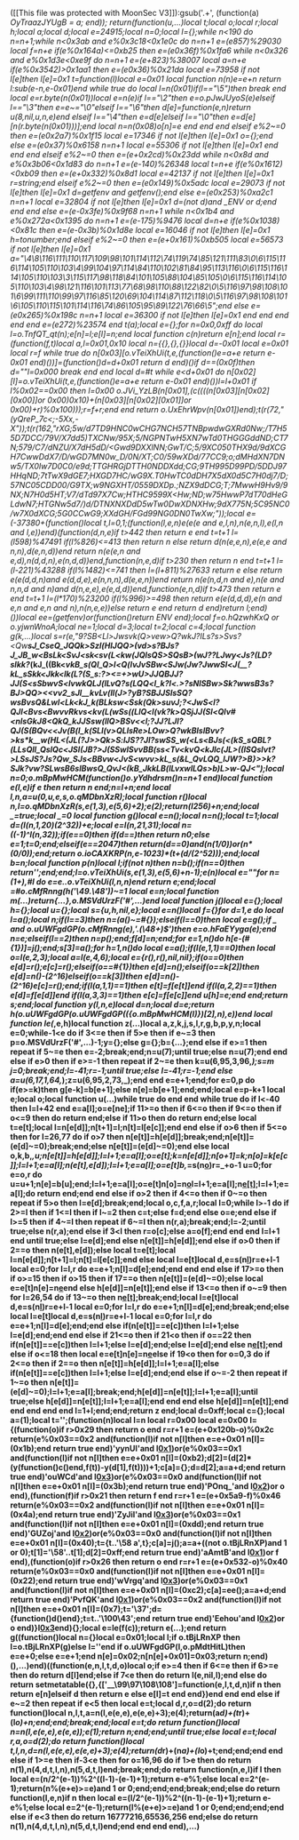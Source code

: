 ([[This file was protected with MoonSec V3]]):gsub('.+', (function(a) _OyTraazJYUgB = a; end)); return(function(u,...)local t;local o;local r;local h;local a;local d;local e=24915;local n=0;local l={};while n<190 do n=n+1;while n<0x3ab and e%0x3c18<0x1e0c do n=n+1 e=(e*857)%29030 local f=n+e if(e%0x164a)<=0xb25 then e=(e*0x36f)%0x1fa6 while n<0x326 and e%0x1d3e<0xe9f do n=n+1 e=(e+823)%38007 local a=n+e if(e%0x3542)>0x1aa1 then e=(e*0x36)%0x21da local e=73958 if not l[e]then l[e]=0x1 t=function(l)local e=0x01 local function n(n)e=e+n return l:sub(e-n,e-0x01)end while true do local l=n(0x01)if(l=="\5")then break end local e=r.byte(n(0x01))local e=n(e)if l=="\2"then e=o.pJwJUyoS(e)elseif l=="\3"then e=e~="\0"elseif l=="\6"then d[e]=function(e,n)return u(8,nil,u,n,e)end elseif l=="\4"then e=d[e]elseif l=="\0"then e=d[e][n(r.byte(n(0x01)))];end local n=n(0x08)o[n]=e end end end elseif e%2~=0 then e=(e*0x2a7)%0x1f15 local e=17346 if not l[e]then l[e]=0x1 o={};end else e=(e*0x37)%0x6158 n=n+1 local e=55306 if not l[e]then l[e]=0x1 end end end elseif e%2~=0 then e=(e+0x2cd)%0x23dd while n<0x8d and e%0x3b06<0x1d83 do n=n+1 e=(e-140)%26348 local t=n+e if(e%0x1612)<0xb09 then e=(e+0x332)%0x8d1 local e=42137 if not l[e]then l[e]=0x1 r=string;end elseif e%2~=0 then e=(e*0x149)%0x5adc local e=29073 if not l[e]then l[e]=0x1 d=getfenv and getfenv();end else e=(e*0x253)%0xa2c1 n=n+1 local e=32804 if not l[e]then l[e]=0x1 d=(not d)and _ENV or d;end end end else e=(e-0x3fe)%0x9f68 n=n+1 while n<0x1b4 and e%0x272a<0x1395 do n=n+1 e=(e-175)%9476 local d=n+e if(e%0x1038)<0x81c then e=(e-0x3b)%0x1d8e local e=16046 if not l[e]then l[e]=0x1 h=tonumber;end elseif e%2~=0 then e=(e+0x161)%0xb505 local e=56573 if not l[e]then l[e]=0x1 a="\4\8\116\111\110\117\109\98\101\114\112\74\119\74\85\121\111\83\0\6\115\116\114\105\110\103\4\99\104\97\114\84\110\102\81\84\95\113\116\0\6\115\116\114\105\110\103\3\115\117\98\118\84\101\105\88\104\85\105\0\6\115\116\114\105\110\103\4\98\121\116\101\113\77\68\98\110\88\122\82\0\5\116\97\98\108\101\6\99\111\110\99\97\116\85\120\69\104\114\87\112\118\0\5\116\97\98\108\101\6\105\110\115\101\114\116\74\86\105\95\89\122\76\66\5";end else e=(e*0x265)%0x198c n=n+1 local e=36300 if not l[e]then l[e]=0x1 end end end end end e=(e*272)%23574 end t(a);local e={};for n=0x0,0xff do local l=o.TnfQT_qt(n);e[n]=l;e[l]=n;end local function c(n)return e[n];end local r=(function(f,t)local a,l=0x01,0x10 local n={{},{},{}}local d=-0x01 local e=0x01 local r=f while true do n[0x03][o.vTeiXhUi(t,e,(function()e=a+e return e-0x01 end)())]=(function()d=d+0x01 return d end)()if d==(0x0f)then d=""l=0x000 break end end local d=#t while e<d+0x01 do n[0x02][l]=o.vTeiXhUi(t,e,(function()e=a+e return e-0x01 end)())l=l+0x01 if l%0x02==0x00 then l=0x00 o.JVi_YzLB(n[0x01],(c((((n[0x03][n[0x02][0x00]]or 0x00)*0x10)+(n[0x03][n[0x02][0x01]]or 0x00)+r)%0x100)));r=f+r;end end return o.UxEhrWpv(n[0x01])end);t(r(72,"(yQreP_7c<;-5Xx,-X"));t(r(162,"rXG;5w/d7TD9HNC0wCHG7NCH57TNBpwdwGXRd0Nw;/T7H55D7DCC/79*V/X7dd5)TXCNw/95X;5/NGPNTwH5XN7wTd0THGGGddND;CT7N;579/C7/dNZU/X7dH5dD/<Gwd9DXXlNN;GwT/C;5/9XC050THX9d/9dXCGH7CwwDdX7/D/wGD7MN0w_D/0N/XT;C0/59wXDd/77CC9;o;dMHdXN7DNw5/TX0Iw7D0C0/e9d;TTGHRGjDTTH0NDDXdd;CG;9TH995D99PD/5DDJ97HHqND;7tTwX9dGE7;HXGD7HC/wG9X.T0HwTC0dDH7X5dX0d5C7H0dj7/D;57NC05CDD00/G9TX;w9NGXHT/0559DXDp.;NZX9dDCG;T;7MwwH9Hv9/9NX;N7H0d5HT;V7/dTd97X7Cw;HTHC9599X<Hw;ND;w75HwwP7dT70dHeGLdwN7;HTGNw5d7/)d/DTNXNXDdD5wTw0DwXDNXHw;9dX775N;5C95NC0/w7X0dXCG;5G0CCwG9;XXdGH/FGd99NG0DN0TwXw;"));local e=(-37380+(function()local t,l=0,1;(function(l,e,n)e(e(e and e,l,n),n(e,n,l),e(l,n and l,e))end)(function(d,n,e)if t>442 then return e end t=t+1 l=(l*598)%47491 if(l%826)<=413 then return n else return d(n(e,e,n),e(e,e and n,n),d(e,n,d))end return n(e(e,n and e,d),n(d,d,n),e(n,d,d))end,function(n,e,d)if t>230 then return n end t=t+1 l=(l-221)%43288 if(l%1482)<=741 then l=(l+811)%27633 return e else return e(e(d,d,n)and e(d,d,e),e(n,n,n),d(e,e,n))end return n(e(n,d,n and e),n(e and n,n,d and n)and d(n,e,e),e(e,d,d))end,function(e,n,d)if t>473 then return e end t=t+1 l=(l*170)%23200 if(l%996)>=498 then return e(e(d,d,d),e(n and e,n and e,n and n),n(n,e,e))else return e end return d end)return l;end)())local ee=(getfenv)or(function()return _ENV end);local f=o.hQzwhKxQ or o.yjwnWnoA;local ne=1;local d=3;local t=2;local c=4;local function g(k,...)local s=r(e,"9?SB<_Ll>Jwsvk(Q>vew>Q?<JsSswBS>wkJ?ILs_?_s>Svs?<Qw<B>sJ_CseQ_JQQk>Szl(HlJQQ>(vd>s?BJs?J_JB_w<BsLk<SvJ<sk_<sv(L<kw_(JQlsQS>SQsB>(wJ??LJwy<Js?(LD?slkk?_(kJ_((Bk<_vkB_s(Ql_Q>l<Q(lvJvSBw<SJw(Jw?JwwSl<J(__?kL_sSkk<_Jkk<lk(L?(S_s:?><=+>wU>JJQBJJ?JJ(S<sSbwvS<lvwkQLJ(lLvQ?s(LQQ<l_k?l<.>?sNlSBw>Sk?wwsB3s?BJ>_QQ><<vv2_sJl__kvLv(_ll(J>?y<ls6k>B?<J>SBJJSlsSQ?wsBvsQ&Lwl<Lk<__kJ_k(BLksw<Ssk_(Qk>suvJ;?<JwS<l?QJl<Bvs<BwvvRkvs<kv(_L(wSs((LlQ<l(v<Lkeh>k?k>QSjJJ(Sl<Qlv#<nlsGkJ8<QkQ_kJJSsw(llQ>BSv<<l;?JJ?LJl?QJ(S(BQv<<Jv(_B(l_k(SLl(v>_QLlsRe>LOw>Q?<wsSJwBS>wkBlslBvv?_>ks_*k__w(HL<(JL(?J>>Qk>S:lJS??Jl?swSS_w(<Ls<BJs(<Jv><(kS_sQBL?(LLsQll_QslQc<JSI(JB?>J(SSwlSvvBB(ss<Tv_<kvQ_<kJlc(JL>((lSQslvt?>LSsJS?_Js?Qw_SJs<BBvw<JvS<wvv_>kL_s(&L_QvLQQ_lJW?>B}>>k?SJk?vw?SLwsB6slBwsQ_QvJ<(kB_JkkLB(lLvxwlLQs>b)L>w-QJ<");local n=0;o.mBpMwHCM(function()o.yYdhdrsm()n=n+1 end)local function e(l,e)if e then return n end;n=l+n;end local l,n,a=u(0,u,e,s,o.qMDbnXzR);local function r()local n,l=o.qMDbnXzR(s,e(1,3),e(5,6)+2);e(2);return(l*256)+n;end;local _=true;local _=0 local function g()local e=n();local n=n();local t=1;local d=(l(n,1,20)*(2^32))+e;local e=l(n,21,31);local n=((-1)^l(n,32));if(e==0)then if(d==_)then return n*0;else e=1;t=0;end;elseif(e==2047)then return(d==0)and(n*(1/0))or(n*(0/0));end;return o.ioCAXKRP(n,e-1023)*(t+(d/(2^52)));end;local b=n;local function p(n)local l;if(not n)then n=b();if(n==0)then return'';end;end;l=o.vTeiXhUi(s,e(1,3),e(5,6)+n-1);e(n)local e=""for n=(1+_),#l do e=e..o.vTeiXhUi(l,n,n)end return e;end;local _=#o.cMfRnng_(h('\49.\48'))~=1 local e=n;local function m(...)return{...},o.MSVdUrzF('#',...)end local function j()local e={};local h={};local u={};local s={u,h,nil,e};local e=n()local f={}for d=1,e do local l=a();local n;if(l==3)then n=(a()~=#{});elseif(l==0)then local e=g();if _ and o.uUWFgdGP(o.cMfRnng_(e),'.(\48+)$')then e=o.hFaEYyga(e);end n=e;elseif(l==2)then n=p();end;f[d]=n;end;for e=1,n()do h[e-(#{1})]=j();end;s[3]=a();for h=1,n()do local e=a();if(l(e,1,1)==0)then local o=l(e,2,3);local a=l(e,4,6);local e={r(),r(),nil,nil};if(o==0)then e[d]=r();e[c]=r();elseif(o==#{1})then e[d]=n();elseif(o==k[2])then e[d]=n()-(2^16)elseif(o==k[3])then e[d]=n()-(2^16)e[c]=r();end;if(l(a,1,1)==1)then e[t]=f[e[t]]end if(l(a,2,2)==1)then e[d]=f[e[d]]end if(l(a,3,3)==1)then e[c]=f[e[c]]end u[h]=e;end end;return s;end;local function y(l,n,e)local d=n;local d=e;return h(o.uUWFgdGP(o.uUWFgdGP(({o.mBpMwHCM(l)})[2],n),e))end local function le(_,e,h)local function z(...)local a,z,k,j,s,l,r,g,b,p,y,n;local e=0;while-1<e do if 3<=e then if 5>e then if e~=3 then p=o.MSVdUrzF('#',...)-1;y={};else g={};b={...};end else if e>=1 then repeat if 5~=e then e=-2;break;end;n=u(7);until true;else n=u(7);end end else if e>0 then if e>=-1 then repeat if 2~=e then k=u(6,95,3,96,_);s=m j=0;break;end;l=-41;r=-1;until true;else l=-41;r=-1;end else a=u(6,17,1,64,_);z=u(6,95,2,73,_);end end e=e+1;end;for e=0,p do if(e>=k)then g[e-k]=b[e+1];else n[e]=b[e+1];end;end;local e=p-k+1 local e;local o;local function u(...)while true do end end while true do if l<-40 then l=l+42 end e=a[l];o=e[ne];if 11>=o then if 6<=o then if 9<=o then if o<=9 then do return end;else if 11>o then do return end;else local t=e[t];local l=n[e[d]];n[t+1]=l;n[t]=l[e[c]];end end else if o>6 then if 5<=o then for l=26,77 do if o>7 then n[e[t]]=h[e[d]];break;end;n[e[t]]=(e[d]~=0);break;end;else n[e[t]]=(e[d]~=0);end else local o,k,b,_,u;n[e[t]]=h[e[d]];l=l+1;e=a[l];o=e[t];k=n[e[d]];n[o+1]=k;n[o]=k[e[c]];l=l+1;e=a[l];n(e[t],e[d]);l=l+1;e=a[l];o=e[t]b,_=s(n[o](f(n,o+1,e[d])))r=_+o-1 u=0;for e=o,r do u=u+1;n[e]=b[u];end;l=l+1;e=a[l];o=e[t]n[o]=n[o](f(n,o+1,r))l=l+1;e=a[l];n[e[t]]();l=l+1;e=a[l];do return end;end end else if o>2 then if 4<=o then if 0~=o then repeat if 5>o then l=e[d];break;end;local o,c,f,a,r;local l=0;while l>-1 do if 2>=l then if 1<=l then if l~=2 then c=t;else f=d;end else o=e;end else if l>=5 then if 4~=l then repeat if 6~=l then n(r,a);break;end;l=-2;until true;else n(r,a);end else if 3<l then r=o[c];else a=o[f];end end end l=l+1 end until true;else l=e[d];end else n[e[t]]=h[e[d]];end else if o>0 then if 2==o then n(e[t],e[d]);else local t=e[t];local l=n[e[d]];n[t+1]=l;n[t]=l[e[c]];end else local l=e[t]local d,e=s(n[l](f(n,l+1,e[d])))r=e+l-1 local e=0;for l=l,r do e=e+1;n[l]=d[e];end;end end end else if 17>=o then if o>=15 then if o>15 then if 17==o then n[e[t]]=(e[d]~=0);else local e=e[t]n[e]=n[e](f(n,e+1,r))end else h[e[d]]=n[e[t]];end else if 13<=o then if o~=9 then for l=26,54 do if 13~=o then n[e[t]]();break;end;local l=e[t]local d,e=s(n[l](f(n,l+1,e[d])))r=e+l-1 local e=0;for l=l,r do e=e+1;n[l]=d[e];end;break;end;else local l=e[t]local d,e=s(n[l](f(n,l+1,e[d])))r=e+l-1 local e=0;for l=l,r do e=e+1;n[l]=d[e];end;end else if(n[e[t]]==e[c])then l=l+1;else l=e[d];end;end end else if 21<=o then if 21<o then if o==22 then if(n[e[t]]==e[c])then l=l+1;else l=e[d];end;else l=e[d];end else n[e[t]]();end else if o<=18 then local e=e[t]n[e]=n[e](f(n,e+1,r))else if 19<o then for o=0,3 do if 2<=o then if 2==o then n[e[t]]=h[e[d]];l=l+1;e=a[l];else if(n[e[t]]==e[c])then l=l+1;else l=e[d];end;end else if o~=-2 then repeat if 1~=o then n[e[t]]=(e[d]~=0);l=l+1;e=a[l];break;end;h[e[d]]=n[e[t]];l=l+1;e=a[l];until true;else h[e[d]]=n[e[t]];l=l+1;e=a[l];end end end else h[e[d]]=n[e[t]];end end end end end l=1+l;end;end;return z end;local d=0xff;local c={};local a=(1);local t='';(function(n)local l=n local r=0x00 local e=0x00 l={(function(o)if r>0x29 then return o end r=r+1 e=(e+0x120b-o)%0x2c return(e%0x03==0x2 and(function(l)if not n[l]then e=e+0x01 n[l]=(0x1b);end return true end)'yynUI'and l[0x1](0x1d1+o))or(e%0x03==0x1 and(function(l)if not n[l]then e=e+0x01 n[l]=(0xb2);d[2]=(d[2]*(y(function()c()end,f(t))-y(d[1],f(t))))+1;c[a]={};d=d[2];a=a+d;end return true end)'ouWCd'and l[0x3](o+0xfc))or(e%0x03==0x0 and(function(l)if not n[l]then e=e+0x01 n[l]=(0x3b);end return true end)'POnq_'and l[0x2](o+0x2fd))or o end),(function(f)if r>0x21 then return f end r=r+1 e=(e+0x5a9-f)%0x46 return(e%0x03==0x2 and(function(l)if not n[l]then e=e+0x01 n[l]=(0x4a);end return true end)'ZyJil'and l[0x3](0x1b4+f))or(e%0x03==0x1 and(function(l)if not n[l]then e=e+0x01 n[l]=(0xdd);end return true end)'GUZoj'and l[0x2](f+0x79))or(e%0x03==0x0 and(function(l)if not n[l]then e=e+0x01 n[l]=(0x40);t={t..'\58 a',t};c[a]=j();a=a+((not o.tBjLRnXP)and 1 or 0);t[1]='\58'..t[1];d[2]=0xff;end return true end)'aAmtB'and l[0x1](f+0x3c5))or f end),(function(o)if r>0x26 then return o end r=r+1 e=(e+0x532-o)%0x40 return(e%0x03==0x0 and(function(l)if not n[l]then e=e+0x01 n[l]=(0x22);end return true end)'wVrgq'and l[0x3](0x6b+o))or(e%0x03==0x1 and(function(l)if not n[l]then e=e+0x01 n[l]=(0xc2);c[a]=ee();a=a+d;end return true end)'PvfQK'and l[0x1](o+0x231))or(e%0x03==0x2 and(function(l)if not n[l]then e=e+0x01 n[l]=(0x7);t='\37';d={function()d()end};t=t..'\100\43';end return true end)'Eehou'and l[0x2](o+0x108))or o end)}l[0x3](0x1d95)end){};local e=le(f(c));return e(...);end return g((function()local n={}local e=0x01;local l;if o.tBjLRnXP then l=o.tBjLRnXP(g)else l=''end if o.uUWFgdGP(l,o.pMdtHitL)then e=e+0;else e=e+1;end n[e]=0x02;n[n[e]+0x01]=0x03;return n;end)(),...)end)((function(e,n,l,t,d,o)local o;if e>=4 then if 6<=e then if 6>=e then do return d[l]end;else if 7<e then do return l(e,nil,l);end else do return setmetatable({},{['__\99\97\108\108']=function(e,l,t,d,n)if n then return e[n]elseif d then return e else e[l]=t end end})end end end else if e~=2 then repeat if e<5 then local e=t;local d,r,o=d(2);do return function()local n,l,t,a=n(l,e(e,e),e(e,e)+3);e(4);return(a*d)+(t*r)+(l*o)+n;end;end;break;end;local e=t;do return function()local n=n(l,e(e,e),e(e,e));e(1);return n;end;end;until true;else local e=t;local r,a,o=d(2);do return function()local t,l,n,d=n(l,e(e,e),e(e,e)+3);e(4);return(d*r)+(n*a)+(l*o)+t;end;end;end end else if 1>=e then if-3<e then for o=16,96 do if 1>e then do return n(1),n(4,d,t,l,n),n(5,d,t,l)end;break;end;do return function(n,e,l)if l then local e=(n/2^(e-1))%2^((l-1)-(e-1)+1);return e-e%1;else local e=2^(e-1);return(n%(e+e)>=e)and 1 or 0;end;end;end;break;end;else do return function(l,e,n)if n then local e=(l/2^(e-1))%2^((n-1)-(e-1)+1);return e-e%1;else local e=2^(e-1);return(l%(e+e)>=e)and 1 or 0;end;end;end;end else if e<3 then do return 16777216,65536,256 end;else do return n(1),n(4,d,t,l,n),n(5,d,t,l)end;end end end end),...)
